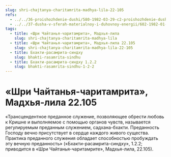 ```yaml
---
slug: shri-chajtanya-charitamrita-madhya-lila-22-105
refs:
  - ../../36-proishozhdenie-dushi/580-1982-03-29-c2-proishozhdenie-dushi-i-tri-plana-bytiya.md
  - ../../37-dusha-v-sferah-materialnoy-i-duhovnoy-energii/602-1982-01-19-a1-probuzhdenie-vnutrennej-sklonnosti-dushi.md
tags:
  - title: «Шри Чайтанья-чаритамрита», Мадхья-лила
    slug: shri-chajtanya-charitamrita-madhya-lila
  - title: «Шри Чайтанья-чаритамрита», Мадхья-лила 22.105
    slug: shri-chajtanya-charitamrita-madhya-lila-22-105
  - title: Бхакти-расамрита-синдху
    slug: bhakti-rasamrita-sindhu
  - title: Бхакти-расамрита-синдху 1.2.2
    slug: bhakti-rasamrita-sindhu-1-2-2
---
```


# «Шри Чайтанья-чаритамрита», Мадхья-лила 22.105

«Трансцендентное преданное служение, позволяющее обрести любовь к Кришне и выполняемое с помощью органов чувств, называется регулируемым преданным служением, садхана-бхакти. Преданность Господу вечно присутствует в сердце каждого живого существа. Практика преданного служения обладает способностью пробуждать эту вечную преданность» («Бхакти-расамрита-синдху», 1.2.2; приводится в «Шри Чайтанья-чаритамрите», Мадхья-лила, 22.105).
